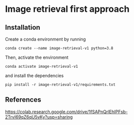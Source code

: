 # Image retrieval first approach
## Installation
Create a conda environment by running

```
conda create --name image-retrieval-v1 python=3.8
```
Then, activate the environment

```
conda activate image-retrieval-v1
```
and install the dependencies

```
pip install -r image-retrieval-v1/requirements.txt 
```

## References
https://colab.research.google.com/drive/1fSAPnQrlEhIPFsb-2TrvI69qZ6qU5vKy?usp=sharing

